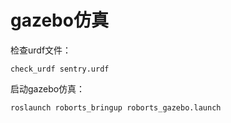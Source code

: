 # gazebo仿真

检查urdf文件：

```shell
check_urdf sentry.urdf
```

启动gazebo仿真：

```shell
roslaunch roborts_bringup roborts_gazebo.launch
```

